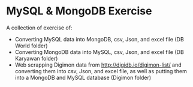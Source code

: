 # MySQL & MongoDB Exercise

A collection of exercise of:
- Converting MySQL data into MongoDB, csv, Json, and excel file (DB World folder)
- Converting MongoDB data into MySQL, csv, Json, and excel file (DB Karyawan folder)
- Web scrapping Digimon data from http://digidb.io/digimon-list/ and converting them into csv, Json, and excel file, as well as putting them into a MongoDB and MySQL database (Digimon folder)
